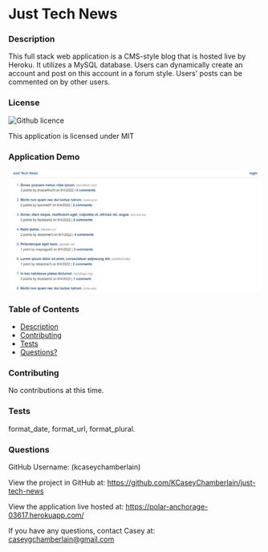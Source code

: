 # Just Tech News

### Description
This full stack web application is a CMS-style blog that is hosted live by Heroku. It utilizes a MySQL database. Users can dynamically create an account and post on this account in a forum style. Users' posts can be commented on by other users.

### License
![Github licence](https://img.shields.io/badge/license-MIT-blue.svg)

This application is licensed under MIT

### Application Demo
![Just Tech News](./public/images/demo.jpg)

### Table of Contents
- [Description](#description)
- [Contributing](#contributing)
- [Tests](#tests)
- [Questions?](#questions)

### Contributing
No contributions at this time.

### Tests
format_date, format_url, format_plural.
### Questions
GitHub Username: (kcaseychamberlain) 

View the project in GitHub at: https://github.com/KCaseyChamberlain/just-tech-news

View the application live hosted at: https://polar-anchorage-03617.herokuapp.com/
    
If you have any questions, contact Casey at: caseygchamberlain@gmail.com
